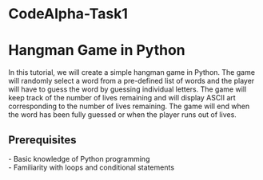 # CodeAlpha-Task1
<h1>Hangman Game in Python</h1>
In this tutorial, we will create a simple hangman game in Python. The game will randomly select a word from a pre-defined list of words and the player will have to guess the word by guessing individual letters. The game will keep track of the number of lives remaining and will display ASCII art corresponding to the number of lives remaining. The game will end when the word has been fully guessed or when the player runs out of lives.
<h2>Prerequisites</h2>
- Basic knowledge of Python programming<br>
- Familiarity with loops and conditional statements

